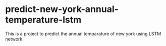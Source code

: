 # predict-new-york-annual-temperature-lstm
This is a project to predict the annual temparature of new york using LSTM network.
